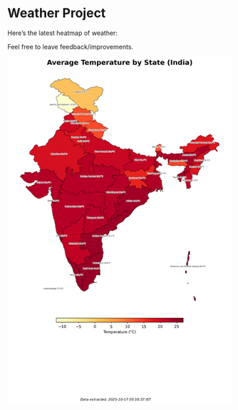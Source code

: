 # Weather Project

Here’s the latest heatmap of weather:

Feel free to leave feedback/improvements.

![India Heatmap](docs/assets/india_heatmap.png?v=F18277)
